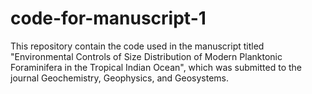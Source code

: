# code-for-manuscript-1
This repository contain the code used in the manuscript titled "Environmental Controls of Size Distribution of Modern Planktonic Foraminifera in the Tropical Indian Ocean", which was submitted to the journal Geochemistry, Geophysics, and Geosystems. 
